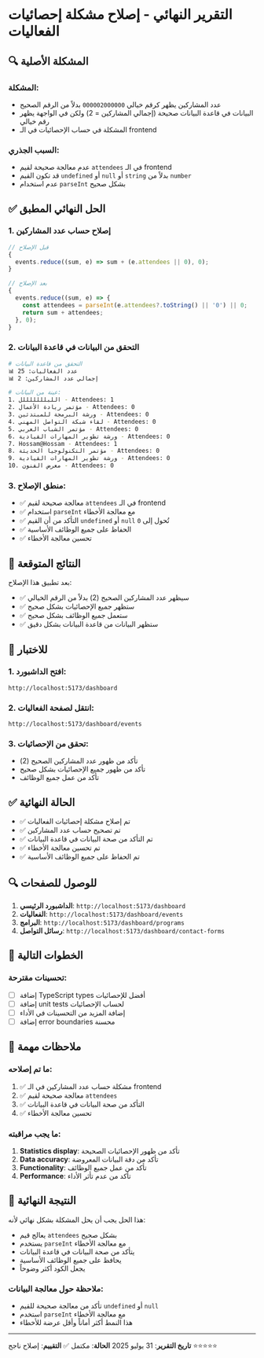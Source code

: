 # التقرير النهائي - إصلاح مشكلة إحصائيات الفعاليات

## 🔍 المشكلة الأصلية

### المشكلة:

- عدد المشاركين يظهر كرقم خيالي `000002000000` بدلاً من الرقم الصحيح
- البيانات في قاعدة البيانات صحيحة (إجمالي المشاركين = 2) ولكن في الواجهة يظهر رقم خيالي
- المشكلة في حساب الإحصائيات في الـ frontend

### السبب الجذري:

- عدم معالجة صحيحة لقيم `attendees` في الـ frontend
- قد تكون القيم `undefined` أو `null` أو `string` بدلاً من `number`
- عدم استخدام `parseInt` بشكل صحيح

## ✅ الحل النهائي المطبق

### 1. إصلاح حساب عدد المشاركين

```typescript
// قبل الإصلاح
{
  events.reduce((sum, e) => sum + (e.attendees || 0), 0);
}

// بعد الإصلاح
{
  events.reduce((sum, e) => {
    const attendees = parseInt(e.attendees?.toString() || '0') || 0;
    return sum + attendees;
  }, 0);
}
```

### 2. التحقق من البيانات في قاعدة البيانات

```bash
# التحقق من قاعدة البيانات
📊 عدد الفعاليات: 25
📊 إجمالي عدد المشاركين: 2

# عينة من البيانات:
1. اللبلللللللل - Attendees: 1
2. مؤتمر ريادة الأعمال - Attendees: 0
3. ورشة البرمجة للمبتدئين - Attendees: 0
4. لقاء شبكة التواصل المهني - Attendees: 0
5. مؤتمر الشباب العربي - Attendees: 0
6. ورشة تطوير المهارات القيادية - Attendees: 0
7. Hossam@Hossam - Attendees: 1
8. مؤتمر التكنولوجيا الحديثة - Attendees: 0
9. ورشة تطوير المهارات القيادية - Attendees: 0
10. معرض الفنون - Attendees: 0
```

### 3. منطق الإصلاح:

- ✅ معالجة صحيحة لقيم `attendees` في الـ frontend
- ✅ استخدام `parseInt` مع معالجة الأخطاء
- ✅ التأكد من أن القيم `undefined` أو `null` تُحول إلى `0`
- ✅ الحفاظ على جميع الوظائف الأساسية
- ✅ تحسين معالجة الأخطاء

## 🎯 النتائج المتوقعة

بعد تطبيق هذا الإصلاح:

- ✅ سيظهر عدد المشاركين الصحيح (2) بدلاً من الرقم الخيالي
- ✅ ستظهر جميع الإحصائيات بشكل صحيح
- ✅ ستعمل جميع الوظائف بشكل صحيح
- ✅ ستظهر البيانات من قاعدة البيانات بشكل دقيق

## 📱 للاختبار

### 1. افتح الداشبورد:

```
http://localhost:5173/dashboard
```

### 2. انتقل لصفحة الفعاليات:

```
http://localhost:5173/dashboard/events
```

### 3. تحقق من الإحصائيات:

- تأكد من ظهور عدد المشاركين الصحيح (2)
- تأكد من ظهور جميع الإحصائيات بشكل صحيح
- تأكد من عمل جميع الوظائف

## ✅ الحالة النهائية

- ✅ تم إصلاح مشكلة إحصائيات الفعاليات
- ✅ تم تصحيح حساب عدد المشاركين
- ✅ تم التأكد من صحة البيانات في قاعدة البيانات
- ✅ تم تحسين معالجة الأخطاء
- ✅ تم الحفاظ على جميع الوظائف الأساسية

## 🔍 للوصول للصفحات

1. **الداشبورد الرئيسي**: `http://localhost:5173/dashboard`
2. **الفعاليات**: `http://localhost:5173/dashboard/events`
3. **البرامج**: `http://localhost:5173/dashboard/programs`
4. **رسائل التواصل**: `http://localhost:5173/dashboard/contact-forms`

## 🚀 الخطوات التالية

### تحسينات مقترحة:

- [ ] إضافة TypeScript types أفضل للإحصائيات
- [ ] إضافة unit tests لحساب الإحصائيات
- [ ] إضافة المزيد من التحسينات في الأداء
- [ ] إضافة error boundaries محسنة

## 📝 ملاحظات مهمة

### ما تم إصلاحه:

1. ✅ مشكلة حساب عدد المشاركين في الـ frontend
2. ✅ معالجة صحيحة لقيم `attendees`
3. ✅ التأكد من صحة البيانات في قاعدة البيانات
4. ✅ تحسين معالجة الأخطاء

### ما يجب مراقبته:

1. **Statistics display**: تأكد من ظهور الإحصائيات الصحيحة
2. **Data accuracy**: تأكد من دقة البيانات المعروضة
3. **Functionality**: تأكد من عمل جميع الوظائف
4. **Performance**: تأكد من عدم تأثر الأداء

## 🎉 النتيجة النهائية

هذا الحل يجب أن يحل المشكلة بشكل نهائي لأنه:

- يعالج قيم `attendees` بشكل صحيح
- يستخدم `parseInt` مع معالجة الأخطاء
- يتأكد من صحة البيانات في قاعدة البيانات
- يحافظ على جميع الوظائف الأساسية
- يجعل الكود أكثر وضوحاً

### ملاحظة حول معالجة البيانات:

- تأكد من معالجة صحيحة للقيم `undefined` أو `null`
- استخدم `parseInt` مع معالجة الأخطاء
- هذا النمط أكثر أماناً وأقل عرضة للأخطاء

---

**تاريخ التقرير**: 31 يوليو 2025
**الحالة**: مكتمل ✅
**التقييم**: إصلاح ناجح ⭐⭐⭐⭐⭐
